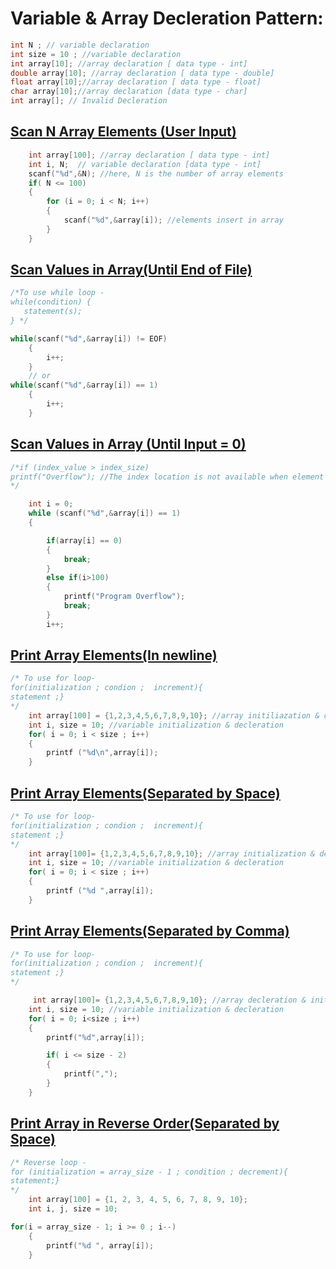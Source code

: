 
# Variable & Array Decleration Pattern:
```c
int N ; // variable declaration
int size = 10 ; //variable declaration
int array[10]; //array declaration [ data type - int]
double array[10]; //array declaration [ data type - double]
float array[10];//array declaration [ data type - float]
char array[10];//array declaration [data type - char]
int array[]; // Invalid Decleration
```
## [Scan N Array Elements (User Input)](../lab1/1.c)
```c
    int array[100]; //array declaration [ data type - int]
    int i, N;  // variable declaration [data type - int]
    scanf("%d",&N); //here, N is the number of array elements
    if( N <= 100)
    {
        for (i = 0; i < N; i++)
        {
            scanf("%d",&array[i]); //elements insert in array
        }
    }
```
## [Scan Values in Array(Until End of File)](../lab1/2.c)
```c
/*To use while loop -
while(condition) {
   statement(s);
} */

while(scanf("%d",&array[i]) != EOF)
    {
        i++;
    }
    // or
while(scanf("%d",&array[i]) == 1)
    {
        i++;
    }
```

## [Scan Values in Array (Until Input = 0)](../lab1/3.c)
```c
/*if (index_value > index_size)
printf("Overflow"); //The index location is not available when element accessing become out of bound.
*/

    int i = 0;
    while (scanf("%d",&array[i]) == 1)
    {

        if(array[i] == 0)
        {
            break;
        }
        else if(i>100)
        {
            printf("Program Overflow");
            break;
        }
        i++;
```
## [Print Array Elements(In newline)](../lab1/4.c)
```c
/* To use for loop- 
for(initialization ; condion ;  increment){
statement ;}
*/
    int array[100] = {1,2,3,4,5,6,7,8,9,10}; //array initiliazation & decleration
    int i, size = 10; //variable initialization & decleration
    for( i = 0; i < size ; i++)
    {
        printf ("%d\n",array[i]);
    }
```
## [Print Array Elements(Separated by Space)](../lab1/5.c)
```c
/* To use for loop- 
for(initialization ; condion ;  increment){
statement ;}
*/
    int array[100]= {1,2,3,4,5,6,7,8,9,10}; //array initialization & decleration
    int i, size = 10; //variable initialization & decleration
    for( i = 0; i < size ; i++)
    {
        printf ("%d ",array[i]);
    }
```
## [Print Array Elements(Separated by Comma)](../lab1/6.c)
```c
/* To use for loop- 
for(initialization ; condion ;  increment){
statement ;}
*/

     int array[100]= {1,2,3,4,5,6,7,8,9,10}; //array decleration & initialization
    int i, size = 10; //variable initialization & decleration
    for( i = 0; i<size ; i++)
    {
        printf("%d",array[i]);

        if( i <= size - 2)
        {
            printf(",");
        }
    }
```
## [Print Array in Reverse Order(Separated by Space)](../lab1/7.c)
```c
/* Reverse loop -
for (initialization = array_size - 1 ; condition ; decrement){
statement;}
*/ 
    int array[100] = {1, 2, 3, 4, 5, 6, 7, 8, 9, 10};
    int i, j, size = 10;

for(i = array_size - 1; i >= 0 ; i--)
    {
        printf("%d ", array[i]);
    }
```
